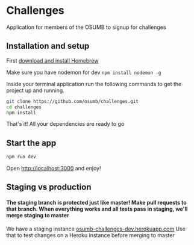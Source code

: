 # Challenges

Application for members of the OSUMB to signup for challenges

## Installation and setup
First [download and install Homebrew](http://brew.sh/)

Make sure you have nodemon for dev ```npm install nodemon -g```

Inside your terminal application run the following commands to get the project up and running.

```bash
git clone https://github.com/osumb/challenges.git
cd challenges
npm install
```

That's it! All your dependencies are ready to go

## Start the app
```bash
npm run dev
```

Open [http://localhost:3000](http://localhost:3000) and enjoy!

## Staging vs production
#### The staging branch is protected just like master! Make pull requests to that branch. When everything works and all tests pass in staging, we'll merge staging to master
We have a staging instance [osumb-challenges-dev.herokuapp.com](https://osumb-challenges-dev.herokuapp.com/)
Use that to test changes on a Heroku instance before merging to master
